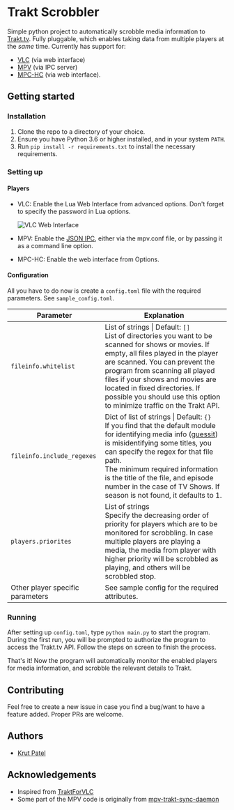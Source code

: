 # Trakt Scrobbler
Simple python project to automatically scrobble media information to [Trakt.tv](https://trakt.tv). Fully pluggable, which enables taking data from multiple players at the *same* time. Currently has support for:

+ [VLC](https://www.videolan.org/vlc/) (via web interface)
+ [MPV](https://mpv.io) (via IPC server)
+ [MPC-HC](https://mpc-hc.org) (via web interface).


## Getting started
### Installation
1. Clone the repo to a directory of your choice.
2. Ensure you have Python 3.6 or higher installed, and in your system `PATH`.
3. Run `pip install -r requirements.txt` to install the necessary requirements.

### Setting up
#### Players
+ VLC: Enable the Lua Web Interface from advanced options. Don't forget to specify the password in Lua options.

	![VLC Web Interface](https://wiki.videolan.org/images/thumb/VLC_2.0_Activate_HTTP.png/450px-VLC_2.0_Activate_HTTP.png)

+ MPV: Enable the [JSON IPC](https://mpv.io/manual/master/#json-ipc), either via the mpv.conf file, or by passing it as a command line option.

+ MPC-HC: Enable the web interface from Options.

#### Configuration
All you have to do now is create a `config.toml` file with the required parameters. See `sample_config.toml`.

Parameter | Explanation |
--------- | -----------
`fileinfo.whitelist`| List of strings \| Default: `[]` <br> List of directories you want to be scanned for shows or movies. If empty, all files played in the player are scanned. You can prevent the program from scanning all played files if your shows and movies are located in fixed directories. If possible you should use this option to minimize traffic on the Trakt API.
`fileinfo.include_regexes`| Dict of list of strings \| Default: `{}` <br> If you find that the default module for identifying media info ([guessit](https://github.com/guessit-io/guessit)) is misidentifying some titles, you can specify the regex for that file path. <br>The minimum required information is the title of the file, and episode number in the case of TV Shows. If season is not found, it defaults to 1.
`players.priorites`| List of strings <br> Specify the decreasing order of priority for players which are to be monitored for scrobbling. In case multiple players are playing a media, the media from player with higher priority will be scrobbled as playing, and others will be scrobbled stop.
Other player specific parameters| See sample config for the required attributes.

### Running
After setting up `config.toml`, type `python main.py` to start the program.
During the first run, you will be prompted to authorize the program to access the Trakt.tv API. Follow the steps on screen to finish the process.

That's it! Now the program will automatically monitor the enabled players for media information, and scrobble the relevant details to Trakt.

## Contributing
Feel free to create a new issue in case you find a bug/want to have a feature added. Proper PRs are welcome.

## Authors
+ [Krut Patel](https://www.github.com/mach64)

## Acknowledgements
+ Inspired from [TraktForVLC](https://github.com/XaF/TraktForVLC)
+ Some part of the MPV code is originally from [mpv-trakt-sync-daemon](https://github.com/stareInTheAir/mpv-trakt-sync-daemon)